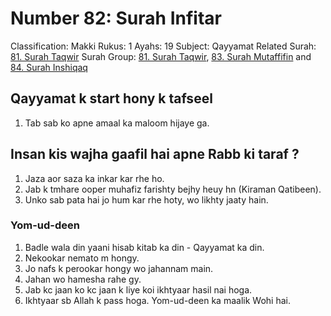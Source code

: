 # Number 82: Surah Infitar

Classification: Makki
Rukus: 1
Ayahs: 19
Subject: Qayyamat
Related Surah: [81. Surah Taqwir](./81_Surah_Taqwir.md)
Surah Group: [81. Surah Taqwir](./81_Surah_Taqwir.md), [83. Surah Mutaffifin](./83_Surah_Mutaffifin.md) and [84. Surah Inshiqaq](./84_Surah_Inshiqaq.md)

## ‌Qayyamat k start hony k tafseel

1. ‌Tab sab ko apne amaal ka maloom hijaye ga.

## ‌Insan kis wajha gaafil hai apne Rabb ki taraf ?

1. ‌Jaza aor saza ka inkar kar rhe ho.
2. Jab k tmhare ooper muhafiz farishty bejhy heuy hn (Kiraman Qatibeen).
3. Unko sab pata hai jo hum kar rhe hoty, wo likhty jaaty hain.

### ‌Yom-ud-deen

1. Badle wala din yaani hisab kitab ka din - Qayyamat ka din.
2. Nekookar nemato m hongy.
3. ‌Jo nafs k perookar hongy wo jahannam main.
4. Jahan wo hamesha rahe gy.
5. Jab kc jaan ko kc jaan k liye koi ikhtyaar hasil nai hoga.
6. Ikhtyaar sb Allah k pass hoga. Yom-ud-deen ka maalik Wohi hai.
